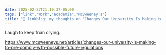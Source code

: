```yaml
---
date: 2025-02-27T21:10:37-05:00
tags: ["link","Work","academia","McSweeney's"]
title: "🔗 linkblog: my thoughts on 'Changes Our University Is Making to Pre-Comply with Possible Future Regulations'"
---
```

Laugh to keep from crying.

https://www.mcsweeneys.net/articles/changes-our-university-is-making-to-pre-comply-with-possible-future-regulations